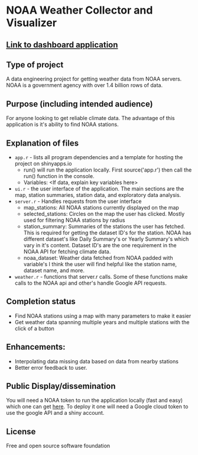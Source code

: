 # NOAA Weather Collector and Visualizer

## [Link to dashboard application](https://weathercollector.shinyapps.io/capstone/)

## Type of project
A data engineering project for getting weather data from NOAA servers. NOAA is a government agency with over 1.4 billion rows of data.


## Purpose (including intended audience)
For anyone looking to get reliable climate data. The advantage of this application is it's ability to find NOAA stations. 


## Explanation of files

* `app.r` - lists all program dependencies and a template for hosting the project on shinyapps.io
 	- run() will run the application locally. First source('app.r') then call the run() function in the console.
    - Variables: <If data, explain key variables here>
* `ui.r` - the user interface of the application. The main sections are the map, station summaries, station data, and exploratory data analysis.
* `server.r` - Handles requests from the user interface 
	- map_stations: All NOAA stations currently displayed on the map
	- selected_stations: Circles on the map the user has clicked. Mostly used for filtering NOAA stations by radius
	- station_summary: Summaries of the stations the user has fetched. This is required for getting the dataset ID's for the station. NOAA has different dataset's like Daily Summary's or Yearly Summary's which vary in it's content. Dataset ID's are the one requirement in the NOAA API for fetching climate data. 
	- noaa_dataset: Weather data fetched from NOAA padded with variable's I think the user will find helpful like the station name, dataset name, and more. 
* `weather.r` - functions that server.r calls. Some of these functions make calls to the NOAA api and other's handle Google API requests. 

## Completion status 

- Find NOAA stations using a map with many parameters to make it easier 
- Get weather data spanning multiple years and multiple stations with the click of a button

## Enhancements: 

- Interpolating data missing data based on data from nearby stations
- Better error feedback to user. 

## Public Display/dissemination
You will need a NOAA token to run the application locally (fast and easy) which one can get [here](https://www.ncdc.noaa.gov/cdo-web/token). To deploy it one will need a Google cloud token to use the google API and a shiny account.

## License
Free and open source software foundation
